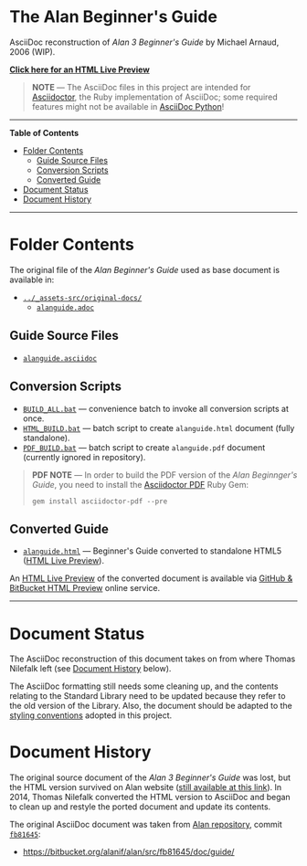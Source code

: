 # The Alan Beginner's Guide

AsciiDoc reconstruction of _Alan 3 Beginner's Guide_ by Michael Arnaud, 2006 (WIP).

__[Click here for an HTML Live Preview][HTML Live Preview]__

> __NOTE__ — The AsciiDoc files in this project are intended for [Asciidoctor], the Ruby implementation of AsciiDoc; some required features might not be available in [AsciiDoc Python]!


-----

**Table of Contents**

<!-- MarkdownTOC autolink="true" bracket="round" autoanchor="false" lowercase="only_ascii" uri_encoding="true" levels="1,2,3" -->

- [Folder Contents](#folder-contents)
    - [Guide Source Files](#guide-source-files)
    - [Conversion Scripts](#conversion-scripts)
    - [Converted Guide](#converted-guide)
- [Document Status](#document-status)
- [Document History](#document-history)

<!-- /MarkdownTOC -->

-----

# Folder Contents

The original file of the _Alan Beginner's Guide_ used as base document is available in:

- [`../_assets-src/original-docs/`](../_assets-src/original-docs/)
    + [`alanguide.adoc`](../_assets-src/original-docs/alanguide.adoc)


## Guide Source Files

- [`alanguide.asciidoc`][guide]

## Conversion Scripts

- [`BUILD_ALL.bat`][BUILD_ALL.bat] — convenience batch to invoke all conversion scripts at once.
- [`HTML_BUILD.bat`][HTML_BUILD.bat] — batch script to create `alanguide.html` document (fully standalone).
- [`PDF_BUILD.bat`][PDF_BUILD.bat] — batch script to create `alanguide.pdf` document (currently ignored in repository).

> __PDF NOTE__ — In order to build the PDF version of the _Alan Beginnger's Guide_, you need to install the [Asciidoctor PDF] Ruby Gem:
> 
> ```
> gem install asciidoctor-pdf --pre
> ```


## Converted Guide

- [`alanguide.html`][guide html] — Beginner's Guide converted to standalone HTML5 ([HTML Live Preview]).

An [HTML Live Preview] of the converted document is available via [GitHub & BitBucket HTML Preview] online service.

-------------------------------------------------------------------------------

# Document Status

The AsciiDoc reconstruction of this document takes on from where Thomas Nilefalk left (see [Document History] below).

The AsciiDoc formatting still needs some cleaning up, and the contents relating to the Standard Library need to be updated because they refer to the old version of the Library. Also, the document should be adapted to the [styling conventions] adopted in this project.



# Document History

The original source document of the _Alan 3 Beginner's Guide_ was lost, but the HTML version survived on Alan website ([still available at this link][alanguide www]). In 2014, Thomas Nilefalk converted the HTML version to AsciiDoc and began to clean up and restyle the ported document and update its contents.

The original AsciiDoc document was taken from [Alan repository], commit [`fb81645`][fb81645]:

- https://bitbucket.org/alanif/alan/src/fb81645/doc/guide/

<!-----------------------------------------------------------------------------
                               REFERENCE LINKS                                
------------------------------------------------------------------------------>

[HTML Live Preview]: http://htmlpreview.github.io/?https://github.com/alan-if/alan-docs/blob/master/alanguide/alanguide.html "Preview the 'Alan 3 Beginner's Guide' via GitHub & BitBucket HTML Preview"
[GitHub & BitBucket HTML Preview]: http://htmlpreview.github.io


[Alan repository]: https://bitbucket.org/alanif/alan/src/master/ "Visit Alan repository at Bitbucket"

[fb81645]: https://bitbucket.org/alanif/alan/src/fb81645/ "View Alan repository's commit fb81645"

[alanguide www]: https://alanif.se/files/alanguide/alanguide.html "View the 'Alan 3 Beginner's Guide' at Alan website (outdated version)"

[styling conventions]: ../CONVENTIONS.md "Read the 'Formatting and Styling Conventions' guidelines adopted in Alan-Docs"
[BUILD_ALL.bat]:  ./BUILD_ALL.bat  "Batch script to invoke all the Alan Guide conversion scripts."
[HTML_BUILD.bat]: ./HTML_BUILD.bat "Batch script to convert the Alan Guide to a single-file standalone HTML5 document."
[PDF_BUILD.bat]: ./PDF_BUILD.bat "Batch script to convert the Alan Guide to PDF document."


<!-- AsciiDoctor -->

[Asciidoctor]: https://asciidoctor.org/ "Visit AsciiDoctor website (Ruby implementation)"
[Asciidoctor PDF]: https://github.com/asciidoctor/asciidoctor-pdf "Visit the Asciidoctor PDF repository"

[AsciiDoc Python]: http://asciidoc.org/ "Visit AsciiDoc website (original Python implementation)"

[Issue #2106]: https://github.com/asciidoctor/asciidoctor/issues/2106 "Issue #2106 — Add extension point for integrating an alternative source highlighter"

[Rouge]: http://rouge.jneen.net/ "Visti Rouge website (code highlighter in Ruby)"

<!-- Project Files -->

[guide]: ./alanguide.asciidoc
[guide html]: ./alanguide.html

[BUILD_ALL.bat]:  ./BUILD_ALL.bat  "Batch script to invoke all the Alan Guide conversion scripts."
[HTML_BUILD.bat]: ./HTML_BUILD.bat "Batch script to convert the Alan Guide to a single-file standalone HTML5 document."
[PDF_BUILD.bat]: ./PDF_BUILD.bat "Batch script to convert the Alan Guide to PDF document."



<!-- In-Doc Croos References -->

[Document History]: #document-history "Jump to the section about the history of this document"

<!-- EOF -->
